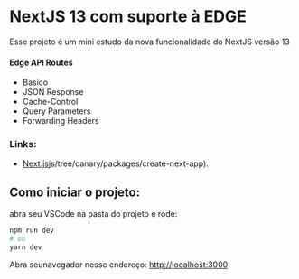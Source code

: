 # NextJS 13 com suporte à EDGE

Esse projeto é um mini estudo da nova funcionalidade do NextJS versão 13

#### Edge API Routes

- Basico
- JSON Response
- Cache-Control
- Query Parameters
- Forwarding Headers

### Links:

- [Next.js](https://nextjs.org/)js/tree/canary/packages/create-next-app).

## Como iniciar o projeto:

abra seu VSCode na pasta do projeto e rode: 

```bash
npm run dev
# ou
yarn dev
```
Abra seunavegador nesse endereço: [http://localhost:3000](http://localhost:3000) 
